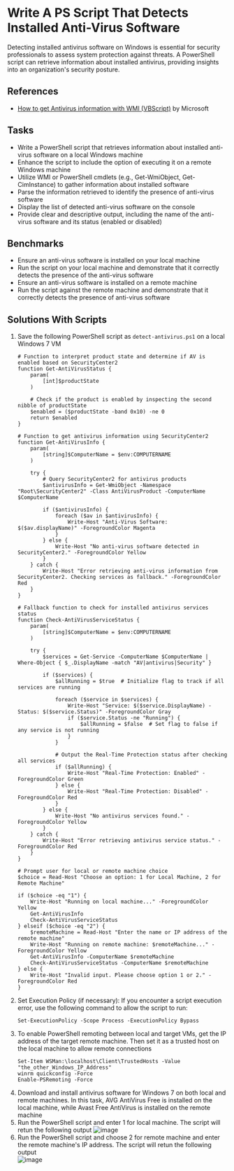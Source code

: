 # Write A PS Script That Detects Installed Anti-Virus Software
Detecting installed antivirus software on Windows is essential for security professionals to assess system protection against threats. A PowerShell script can retrieve information about installed antivirus, providing insights into an organization's security posture.

## References
- [How to get Antivirus information with WMI (VBScript)](https://learn.microsoft.com/en-us/archive/blogs/alejacma/how-to-get-antivirus-information-with-wmi-vbscript) by Microsoft

## Tasks
- Write a PowerShell script that retrieves information about installed anti-virus software on a local Windows machine
- Enhance the script to include the option of executing it on a remote Windows machine
- Utilize WMI or PowerShell cmdlets (e.g., Get-WmiObject, Get-CimInstance) to gather information about installed software
- Parse the information retrieved to identify the presence of anti-virus software
- Display the list of detected anti-virus software on the console
- Provide clear and descriptive output, including the name of the anti-virus software and its status (enabled or disabled)

## Benchmarks
- Ensure an anti-virus software is installed on your local machine
- Run the script on your local machine and demonstrate that it correctly detects the presence of the anti-virus software
- Ensure an anti-virus software is installed on a remote machine
- Run the script against the remote machine and demonstrate that it correctly detects the presence of anti-virus software


## Solutions With Scripts
1. Save the following PowerShell script as `detect-antivirus.ps1` on a local Windows 7 VM
   ```
   # Function to interpret product state and determine if AV is enabled based on SecurityCenter2
   function Get-AntiVirusStatus {
       param(
           [int]$productState
       )
   
       # Check if the product is enabled by inspecting the second nibble of productState
       $enabled = ($productState -band 0x10) -ne 0
       return $enabled
   }
   
   # Function to get antivirus information using SecurityCenter2
   function Get-AntiVirusInfo {
       param(
           [string]$ComputerName = $env:COMPUTERNAME
       )
   
       try {
           # Query SecurityCenter2 for antivirus products
           $antivirusInfo = Get-WmiObject -Namespace "Root\SecurityCenter2" -Class AntiVirusProduct -ComputerName $ComputerName
   
           if ($antivirusInfo) {
               foreach ($av in $antivirusInfo) {
                   Write-Host "Anti-Virus Software: $($av.displayName)" -ForegroundColor Magenta
               }
           } else {
               Write-Host "No anti-virus software detected in SecurityCenter2." -ForegroundColor Yellow
           }
       } catch {
           Write-Host "Error retrieving anti-virus information from SecurityCenter2. Checking services as fallback." -ForegroundColor Red
       }
   }
   
   # Fallback function to check for installed antivirus services status
   function Check-AntiVirusServiceStatus {
       param(
           [string]$ComputerName = $env:COMPUTERNAME
       )
   
       try {
           $services = Get-Service -ComputerName $ComputerName | Where-Object { $_.DisplayName -match "AV|antivirus|Security" }
   
           if ($services) {
               $allRunning = $true  # Initialize flag to track if all services are running
   
               foreach ($service in $services) {
                   Write-Host "Service: $($service.DisplayName) - Status: $($service.Status)" -ForegroundColor Gray
                   if ($service.Status -ne "Running") {
                       $allRunning = $false  # Set flag to false if any service is not running
                   }
               }
   
               # Output the Real-Time Protection status after checking all services
               if ($allRunning) {
                   Write-Host "Real-Time Protection: Enabled" -ForegroundColor Green
               } else {
                   Write-Host "Real-Time Protection: Disabled" -ForegroundColor Red
               }
           } else {
               Write-Host "No antivirus services found." -ForegroundColor Yellow
           }
       } catch {
           Write-Host "Error retrieving antivirus service status." -ForegroundColor Red
       }
   }
   
   # Prompt user for local or remote machine choice
   $choice = Read-Host "Choose an option: 1 for Local Machine, 2 for Remote Machine"
   
   if ($choice -eq "1") {
       Write-Host "Running on local machine..." -ForegroundColor Yellow
       Get-AntiVirusInfo
       Check-AntiVirusServiceStatus
   } elseif ($choice -eq "2") {
       $remoteMachine = Read-Host "Enter the name or IP address of the remote machine"
       Write-Host "Running on remote machine: $remoteMachine..." -ForegroundColor Yellow
       Get-AntiVirusInfo -ComputerName $remoteMachine
       Check-AntiVirusServiceStatus -ComputerName $remoteMachine
   } else {
       Write-Host "Invalid input. Please choose option 1 or 2." -ForegroundColor Red
   }
   ```
2. Set Execution Policy (if necessary): If you encounter a script execution error, use the following command to allow the script to run:
   ```
   Set-ExecutionPolicy -Scope Process -ExecutionPolicy Bypass
   ```
3. To enable PowerShell remoting between local and target VMs, get the IP address of the target remote machine. Then set it as a trusted host on the local machine to allow remote connections
   ```
   Set-Item WSMan:\localhost\Client\TrustedHosts -Value "the_other_Windows_IP_Address"
   winrm quickconfig -Force
   Enable-PSRemoting -Force
   ```
4. Download and install antivirus software for Windows 7 on both local and remote machines. In this task, AVG AntiVirus Free is installed on the local machine, while Avast Free AntiVirus is installed on the remote machine
5. Run the PowerShell script and enter 1 for local machine. The script will retun the following output
   ![image](https://github.com/user-attachments/assets/ea6a3478-95bf-46fe-864b-2b925576e73f)
6. Run the PowerShell script and choose 2 for remote machine and enter the remote machine's IP address. The script will retun the following output <br/>
   ![image](https://github.com/user-attachments/assets/a7f15c2a-998f-4455-a74d-5062bb6670b6)
   

